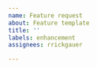 ```yaml
---
name: Feature request
about: Feature template
title: ''
labels: enhancement
assignees: rrickgauer

---
```



